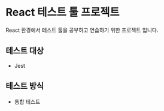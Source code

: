 # React 테스트 툴 프로젝트

React 환경에서 테스트 툴을 공부하고 연습하기 위한 프로젝트 입니다.

## 테스트 대상

- Jest

## 테스트 방식

- 통합 테스트
